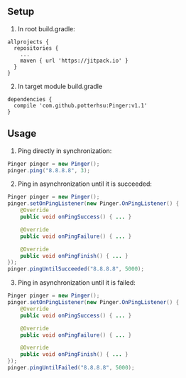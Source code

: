 ## Setup
1.  In root build.gradle:
  ```
  allprojects {
    repositories {
      ...
      maven { url 'https://jitpack.io' }
    }
  }
  ````

2.  In target module build.gradle
  ```
  dependencies {
    compile 'com.github.potterhsu:Pinger:v1.1'
  }
  ```

## Usage
1. Ping directly in synchronization:
  ```java
  Pinger pinger = new Pinger();
  pinger.ping("8.8.8.8", 3);
  ```

2. Ping in asynchronization until it is succeeded:
  ```java
  Pinger pinger = new Pinger();
  pinger.setOnPingListener(new Pinger.OnPingListener() {
      @Override
      public void onPingSuccess() { ... }

      @Override
      public void onPingFailure() { ... }

      @Override
      public void onPingFinish() { ... }
  });
  pinger.pingUntilSucceeded("8.8.8.8", 5000);
  ```

3. Ping in asynchronization until it is failed:
  ```java
  Pinger pinger = new Pinger();
  pinger.setOnPingListener(new Pinger.OnPingListener() {
      @Override
      public void onPingSuccess() { ... }

      @Override
      public void onPingFailure() { ... }

      @Override
      public void onPingFinish() { ... }
  });
  pinger.pingUntilFailed("8.8.8.8", 5000);
  ```
